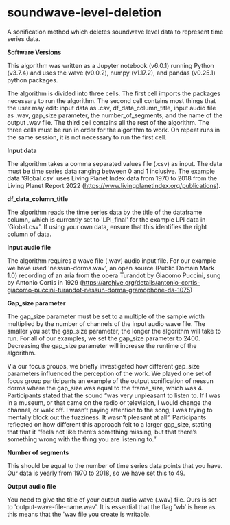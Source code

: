 # soundwave-level-deletion
A sonification method which deletes soundwave level data to represent time series data.

**Software Versions**

This algorithm was written as a Jupyter notebook (v6.0.1) running Python (v3.7.4) and uses the wave (v0.0.2), numpy (v1.17.2), and pandas (v0.25.1) python packages.

The algorithm is divided into three cells. The first cell imports the packages necessary to run the algorithm. The second cell contains most things that the user may edit: input data as .csv, df_data_column_title, input audio file as .wav, gap_size parameter, the number_of_segments, and the name of the output .wav file. The third cell contains all the rest of the algorithm. The three cells must be run in order for the algorithm to work. On repeat runs in the same session, it is not necessary to run the first cell. 

**Input data**

The algorithm takes a comma separated values file (.csv) as input. The data must be time series data ranging between 0 and 1 inclusive. The example data 'Global.csv' uses Living Planet Index data from 1970 to 2018 from the Living Planet Report 2022 (https://www.livingplanetindex.org/publications).

**df_data_column_title**

The algorithm reads the time series data by the title of the dataframe column, which is currently set to 'LPI_final' for the example LPI data in 'Global.csv'. If using your own data, ensure that this identifies the right column of data.

**Input audio file**

The algorithm requires a wave file (.wav) audio input file. For our example we have used 'nessun-dorma.wav', an open source (Public Domain Mark 1.0)
 recording of an aria from the opera Turandot by Giacomo Puccini, sung by Antonio Cortis in 1929 (https://archive.org/details/antonio-cortis-giacomo-puccini-turandot-nessun-dorma-gramophone-da-1075)

**Gap_size parameter**

The gap_size parameter must be set to a multiple of the sample width multiplied by the number of channels of the input audio wave file. The smaller you set the gap_size parameter, the longer the algorithm will take to run. For all of our examples, we set the gap_size parameter to 2400. Decreasing the gap_size parameter will increase the runtime of the algorithm. 

Via our focus groups, we briefly investigated how different gap_size parameters influenced the perception of the work. We played one set of focus group participants an example of the output sonification of nessun dorma where the gap_size was equal to the frame_size, which was 4. Participants stated that the sound “was very unpleasant to listen to. If I was in a museum, or that came on the radio or television, I would change the channel, or walk off. I wasn’t paying attention to the song; I was trying to mentally block out the fuzziness. It wasn’t pleasant at all”. Participants  reflected on how different this approach felt to a larger gap_size, stating that that it “feels not like there’s something missing, but that there’s something wrong with the thing you are listening to.”

**Number of segments**

This should be equal to the number of time series data points that you have. Our data is yearly from 1970 to 2018, so we have set this to 49.

**Output audio file**

You need to give the title of your output audio wave (.wav) file. Ours is set to 'output-wave-file-name.wav'. It is essential that the flag 'wb' is here as this means that the 'wav file you create is writable.

